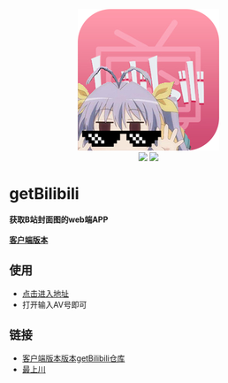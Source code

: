 <div align=center><img src="https://github.com/Jon-Millent/getBilibili.Net/blob/master/logo.png?raw=true" ></div>

<div align=center>
  <img src="https://img.shields.io/badge/license-MIT-green.svg">
  <a href="https://thisummer.000webhostapp.com/Apps/getBiliBili.zip"><img src="https://img.shields.io/badge/Language-php-brightgreen.svg" ></a>
</div>

# getBilibili
**获取B站封面图的web端APP**
<br/>
<br/>
**<a href="https://github.com/Jon-Millent/getBilibili.Net">客户端版本</a>**
## 使用
* <a href="https://thisummer.000webhostapp.com/bilibili/">点击进入地址</a>
* 打开输入AV号即可
## 链接
* <a href="https://github.com/Jon-Millent/getBilibili.Net">客户端版本版本getBilibili仓库</a>
* <a href="http://thisummer.top">最上川</a>

